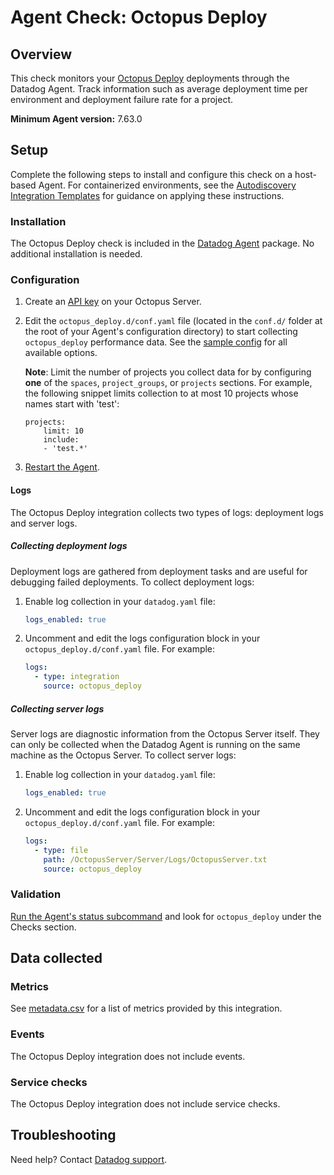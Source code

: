 # Agent Check: Octopus Deploy

## Overview

This check monitors your [Octopus Deploy][1] deployments through the Datadog Agent. Track information such as average deployment time per environment and deployment failure rate for a project.

**Minimum Agent version:** 7.63.0

## Setup

Complete the following steps to install and configure this check on a host-based Agent. For containerized environments, see the [Autodiscovery Integration Templates][3] for guidance on applying these instructions.

### Installation

The Octopus Deploy check is included in the [Datadog Agent][2] package. No additional installation is needed.

### Configuration

1. Create an [API key][10] on your Octopus Server.

2. Edit the `octopus_deploy.d/conf.yaml` file (located in the `conf.d/` folder at the root of your Agent's configuration directory) to start collecting `octopus_deploy` performance data. See the [sample config][4] for all available options.

   **Note**: Limit the number of projects you collect data for by configuring **one** of the `spaces`, `project_groups`, or `projects` sections. For example, the following snippet limits collection to at most 10 projects whose names start with 'test':

   ```
   projects:
       limit: 10
       include:
       - 'test.*'
   ```

3. [Restart the Agent][5].

#### Logs

The Octopus Deploy integration collects two types of logs: deployment logs and server logs.

##### Collecting deployment logs

Deployment logs are gathered from deployment tasks and are useful for debugging failed deployments. To collect deployment logs:

1. Enable log collection in your `datadog.yaml` file:

   ```yaml
   logs_enabled: true
   ```

2. Uncomment and edit the logs configuration block in your `octopus_deploy.d/conf.yaml` file. For example:

   ```yaml
   logs:
     - type: integration
       source: octopus_deploy
   ```

##### Collecting server logs

Server logs are diagnostic information from the Octopus Server itself. They can only be collected when the Datadog Agent is running on the same machine as the Octopus Server. To collect server logs:

1. Enable log collection in your `datadog.yaml` file:

   ```yaml
   logs_enabled: true
   ```

2. Uncomment and edit the logs configuration block in your `octopus_deploy.d/conf.yaml` file. For example:

   ```yaml
   logs:
     - type: file
       path: /OctopusServer/Server/Logs/OctopusServer.txt
       source: octopus_deploy
   ```

### Validation

[Run the Agent's status subcommand][6] and look for `octopus_deploy` under the Checks section.

## Data collected

### Metrics

See [metadata.csv][7] for a list of metrics provided by this integration.

### Events

The Octopus Deploy integration does not include events.

### Service checks

The Octopus Deploy integration does not include service checks.

## Troubleshooting

Need help? Contact [Datadog support][9].


[1]: https://octopus.com/
[2]: /account/settings/agent/latest
[3]: https://docs.datadoghq.com/agent/kubernetes/integrations/
[4]: https://github.com/DataDog/integrations-core/blob/master/octopus_deploy/datadog_checks/octopus_deploy/data/conf.yaml.example
[5]: https://docs.datadoghq.com/agent/guide/agent-commands/#start-stop-and-restart-the-agent
[6]: https://docs.datadoghq.com/agent/guide/agent-commands/#agent-status-and-information
[7]: https://github.com/DataDog/integrations-core/blob/master/octopus_deploy/metadata.csv
[8]: https://github.com/DataDog/integrations-core/blob/master/octopus_deploy/assets/service_checks.json
[9]: https://docs.datadoghq.com/help/
[10]: https://octopus.com/docs/octopus-rest-api/how-to-create-an-api-key
